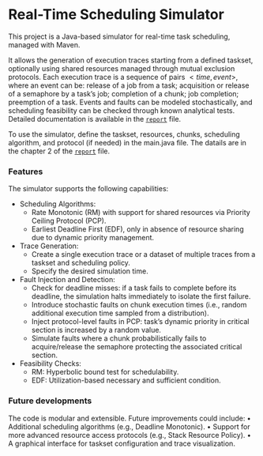 # Real-Time Scheduling Simulator
This project is a Java-based simulator for real-time task scheduling, managed with Maven.

It allows the generation of execution traces starting from a defined taskset, optionally using shared resources managed through mutual exclusion protocols. Each execution trace is a sequence of pairs $<time, event>$, where an event can be: release of a job from a task; acquisition or release of a semaphore by a task’s job; completion of a chunk; job completion; preemption of a task. Events and faults can be modeled stochastically, and scheduling feasibility can be checked through known analytical tests. Detailed documentation is available in the [`report`](report.pdf) file.

To use the simulator, define the taskset, resources, chunks, scheduling algorithm, and protocol (if needed) in the main.java file. The datails are in the chapter 2 of the [`report`](report.pdf) file.

### Features
The simulator supports the following capabilities:
- Scheduling Algorithms:
  - Rate Monotonic (RM) with support for shared resources via Priority Ceiling Protocol (PCP).
  - Earliest Deadline First (EDF), only in absence of resource sharing due to dynamic priority management.
- Trace Generation:
  - Create a single execution trace or a dataset of multiple traces from a taskset and scheduling policy.
  - Specify the desired simulation time.
- Fault Injection and Detection:
  - Check for deadline misses: if a task fails to complete before its deadline, the simulation halts immediately to isolate the first failure.
  - Introduce stochastic faults on chunk execution times (i.e., random additional execution time sampled from a distribution).
  - Inject protocol-level faults in PCP: task’s dynamic priority in critical section is increased by a random value.
  - Simulate faults where a chunk probabilistically fails to acquire/release the semaphore protecting the associated critical section.
- Feasibility Checks:
  - RM: Hyperbolic bound test for schedulability.
  - EDF: Utilization-based necessary and sufficient condition.

### Future developments
The code is modular and extensible. Future improvements could include:
	•	Additional scheduling algorithms (e.g., Deadline Monotonic).
	•	Support for more advanced resource access protocols (e.g., Stack Resource Policy).
	•	A graphical interface for taskset configuration and trace visualization.